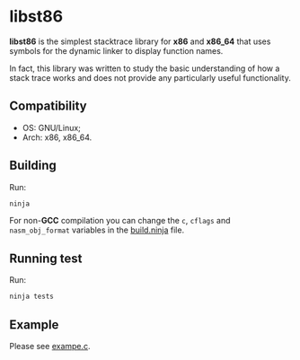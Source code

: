 # libst86
__libst86__ is the simplest stacktrace library for __x86__ and __x86_64__ that uses symbols for the dynamic linker to display function names.

In fact, this library was written to study the basic understanding of how a stack trace works and does not provide any particularly useful functionality.

## Compatibility
- OS: GNU/Linux;
- Arch: x86, x86_64.

## Building
Run:
```sh
ninja
```
For non-__GCC__ compilation you can change the `c`, `cflags` and `nasm_obj_format` variables in the [build.ninja](./build.ninja) file.

## Running test
Run:
```sh
ninja tests
```

## Example
Please see [exampe.c](./example.c).
